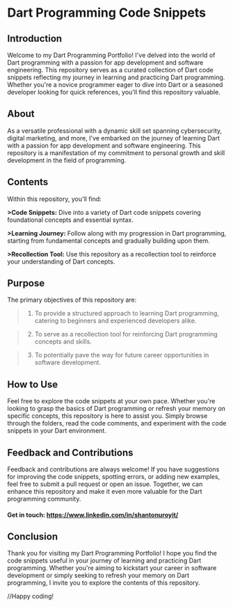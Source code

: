 # Dart Programming Code Snippets

## Introduction
Welcome to my Dart Programming Portfolio! I've delved into the world of Dart programming with a passion for app development and software engineering. This repository serves as a curated collection of Dart code snippets reflecting my journey in learning and practicing Dart programming. Whether you're a novice programmer eager to dive into Dart or a seasoned developer looking for quick references, you'll find this repository valuable.

## About
As a versatile professional with a dynamic skill set spanning cybersecurity, digital marketing, and more, I've embarked on the journey of learning Dart with a passion for app development and software engineering. This repository is a manifestation of my commitment to personal growth and skill development in the field of programming.

## Contents 

Within this repository, you'll find:

**>Code Snippets:**	Dive into a variety of Dart code snippets covering foundational concepts and essential syntax.

**>Learning Journey:**  Follow along with my progression in Dart programming, starting from fundamental concepts and gradually building upon them.

**>Recollection Tool:** Use this repository as a recollection tool to reinforce your understanding of Dart concepts.

## Purpose
The primary objectives of this repository are:

>1. To provide a structured approach to learning Dart programming, catering to beginners and experienced developers alike.

>2. To serve as a recollection tool for reinforcing Dart programming concepts and skills.

>3. To potentially pave the way for future career opportunities in software development.

## How to Use
Feel free to explore the code snippets at your own pace. Whether you're looking to grasp the basics of Dart programming or refresh your memory on specific concepts, this repository is here to assist you. Simply browse through the folders, read the code comments, and experiment with the code snippets in your Dart environment.

## Feedback and Contributions
Feedback and contributions are always welcome! If you have suggestions for improving the code snippets, spotting errors, or adding new examples, feel free to submit a pull request or open an issue. Together, we can enhance this repository and make it even more valuable for the Dart programming community.

#### Get in touch: https://www.linkedin.com/in/shantonuroyit/ 


## Conclusion
Thank you for visiting my Dart Programming Portfolio! I hope you find the code snippets useful in your journey of learning and practicing Dart programming. Whether you're aiming to kickstart your career in software development or simply seeking to refresh your memory on Dart programming, I invite you to explore the contents of this repository.

//Happy coding!

